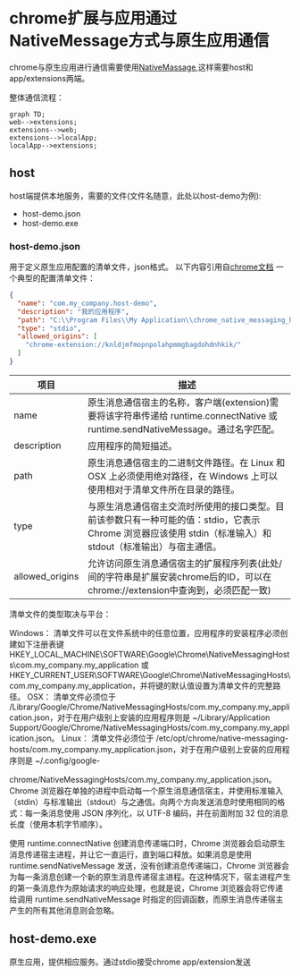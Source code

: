# chrome扩展与应用通过NativeMessage方式与原生应用通信
chrome与原生应用进行通信需要使用[NativeMassage](https://crxdoc-zh.appspot.com/apps/messaging#native-messaging-host),这样需要host和app/extensions两端。

整体通信流程：

```mermaid
graph TD;
web-->extensions;
extensions-->web;
extensions-->localApp;
localApp-->extensions;
```

## host
host端提供本地服务，需要的文件(文件名随意，此处以host-demo为例):
* host-demo.json
* host-demo.exe

### host-demo.json
用于定义原生应用配置的清单文件，json格式。
以下内容引用自[chrome文档](https://crxdoc-zh.appspot.com/apps/messaging#native-messaging-host)
一个典型的配置清单文件：
```json
{
  "name": "com.my_company.host-demo",
  "description": "我的应用程序",
  "path": "C:\\Program Files\\My Application\\chrome_native_messaging_host.exe",
  "type": "stdio",
  "allowed_origins": [
    "chrome-extension://knldjmfmopnpolahpmmgbagdohdnhkik/"
  ]
}
```
|项目|描述|
|---|---|
|name|原生消息通信宿主的名称，客户端(extension)需要将该字符串传递给 runtime.connectNative 或 runtime.sendNativeMessage。通过名字匹配。|
|description|应用程序的简短描述。|
|path|原生消息通信宿主的二进制文件路径。在 Linux 和 OSX 上必须使用绝对路径，在 Windows 上可以使用相对于清单文件所在目录的路径。|
|type|与原生消息通信宿主交流时所使用的接口类型。目前该参数只有一种可能的值：stdio，它表示 Chrome 浏览器应该使用 stdin（标准输入）和 stdout（标准输出）与宿主通信。|
|allowed_origins|允许访问原生消息通信宿主的扩展程序列表(此处/间的字符串是扩展安装chrome后的ID，可以在chrome://extension中查询到，必须匹配一致)|

清单文件的类型取决与平台：

Windows：
清单文件可以在文件系统中的任意位置，应用程序的安装程序必须创建如下注册表键 HKEY_LOCAL_MACHINE\SOFTWARE\Google\Chrome\NativeMessagingHosts\com.my_company.my_application 或 HKEY_CURRENT_USER\SOFTWARE\Google\Chrome\NativeMessagingHosts\com.my_company.my_application，并将键的默认值设置为清单文件的完整路径。
OSX：
清单文件必须位于 /Library/Google/Chrome/NativeMessagingHosts/com.my_company.my_application.json，对于在用户级别上安装的应用程序则是 ~/Library/Application Support/Google/Chrome/NativeMessagingHosts/com.my_company.my_application.json。
Linux：
清单文件必须位于 /etc/opt/chrome/native-messaging-hosts/com.my_company.my_application.json，对于在用户级别上安装的应用程序则是 ~/.config/google-

chrome/NativeMessagingHosts/com.my_company.my_application.json。
Chrome 浏览器在单独的进程中启动每一个原生消息通信宿主，并使用标准输入（stdin）与标准输出（stdout）与之通信。向两个方向发送消息时使用相同的格式：每一条消息使用 JSON 序列化，以 UTF-8 编码，并在前面附加 32 位的消息长度（使用本机字节顺序）。

使用 runtime.connectNative 创建消息传递端口时，Chrome 浏览器会启动原生消息传递宿主进程，并让它一直运行，直到端口释放。如果消息是使用 runtime.sendNativeMessage 发送，没有创建消息传递端口，Chrome 浏览器会为每一条消息创建一个新的原生消息传递宿主进程。在这种情况下，宿主进程产生的第一条消息作为原始请求的响应处理，也就是说，Chrome 浏览器会将它传递给调用 runtime.sendNativeMessage 时指定的回调函数，而原生消息传递宿主产生的所有其他消息则会忽略。

## host-demo.exe
原生应用，提供相应服务。通过stdio接受chrome app/extension发送
